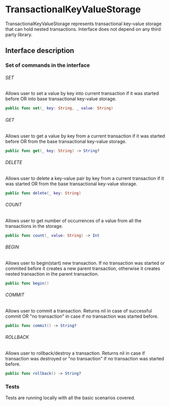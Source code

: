 # TransactionalKeyValueStorage

TransactionalKeyValueStorage represents transactional key-value storage that can hold nested transactions. Interface does not depend on any third party library.

## Interface description

### Set of commands in the interface

###### SET
Allows user to set a value by key into current transaction if it was started before OR into base transactional key-value storage.
```swift
public func set(_ key: String, _ value: String)
```

###### GET
Allows user to get a value by key from a current transaction if it was started before OR from the base transactional key-value storage.
```swift
public func get(_ key: String) -> String?
```

###### DELETE
Allows user to delete a key-value pair by key from a current transaction if it was started OR from the base transactional key-value storage.
```swift
public func delete(_ key: String)
```

###### COUNT
Allows user to get number of occurrences of a value from all the transactions in the storage.
```swift
public func count(_ value: String) -> Int
```

###### BEGIN
Allows user to begin(start) new transaction. If no transaction was started or commited before it creates a new parent transaction, otherwise it creates nested transaction in the parent transaction.
```swift
public func begin()
```

###### COMMIT
Allows user to commit a transaction. Returns nil in case of successful commit OR "no transaction" in case if no transaction was started before.
```swift
public func commit() -> String?
```

###### ROLLBACK
Allows user to rollback/destroy a transaction. Returns nil in case if transaction was destroyed or "no transaction" if no transaction was started before.
```swift
public func rollback() -> String?
```

### Tests

Tests are running locally with all the basic scenarios covered.
